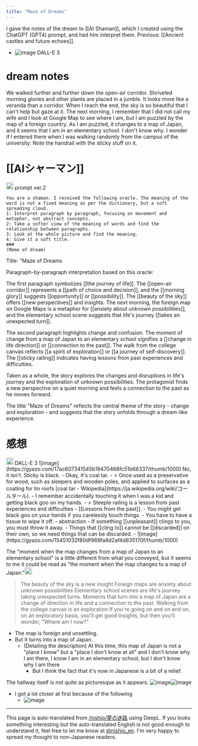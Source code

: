```yaml
---
title: "Maze of Dreams"
---
```


I gave the notes of the dream to [[AI Shaman]], which I created using the ChatGPT (GPT4) prompt, and had him interpret them. Previous: [[Ancient castles and future echoes]].
- ![image](https://gyazo.com/15451032f80df969fa8d2af4d835170f/thumb/1000) DALL-E 3

# dream notes
We walked further and further down the open-air corridor. Shriveled morning glories and other plants are placed in a jumble. It looks more like a veranda than a corridor. When I reach the end, the sky is so beautiful that I can't help but gaze at it. The next morning, I remember that I did not call my wife and I look at Google Map to see where I am, but I am puzzled by the map of a foreign country. As I am puzzled, it changes to a map of Japan, and it seems that I am in an elementary school. I don't know why. I wonder if I entered there when I was walking randomly from the campus of the university. Note the handrail with the sticky stuff on it.

# [[AIシャーマン]]
<img src='https://scrapbox.io/api/pages/nishio-en/gpt/icon' alt='gpt.icon' height="19.5"/>
 prompt ver.2

```
You are a shaman. I received the following oracle. The meaning of the word is not a fixed meaning as per the dictionary, but a soft spreading cloud.
1: Interpret paragraph by paragraph, focusing on movement and metaphor, not abstract concepts.
2: Take a softer view of the meaning of words and find the relationship between paragraphs.
3: Look at the whole picture and find the meaning.
4: Give it a soft title.
###
(Memo of dream)
```


Title: "Maze of Dreams

Paragraph-by-paragraph interpretation based on this oracle:

The first paragraph symbolizes [[the journey of life]]. The [[open-air corridor]] represents a [[path of choice and decision]], and the [[morning glory]] suggests [[opportunity]] or [[possibility]]. The [[beauty of the sky]] offers [[new perspectives]] and insights. The next morning, the foreign map on Google Maps is a metaphor for [[anxiety about unknown possibilities]], and the elementary school scene suggests that life's journey [[takes an unexpected turn]].

The second paragraph highlights change and confusion. The moment of change from a map of Japan to an elementary school signifies a [[change in life direction]] or [[connection to the past]]. The walk from the college canvas reflects [[a spirit of exploration]] or [[a journey of self-discovery]]. The [[sticky railing]] indicates having lessons from past experiences and difficulties.

Taken as a whole, the story explores the changes and disruptions in life's journey and the exploration of unknown possibilities. The protagonist finds a new perspective on a quiet morning and feels a connection to the past as he moves forward.

The title "Maze of Dreams" reflects the central theme of the story - change and exploration - and suggests that the story unfolds through a dream-like experience.

# 感想
<img src='https://scrapbox.io/api/pages/nishio-en/nishio/icon' alt='nishio.icon' height="19.5"/>
DALL-E 3
![image](https://gyazo.com/17ac607341545b19470468fc51b66337/thumb/1000)
No, it isn't. Sticky is black.
- Okay, it's coal tar.
    - > Once used as a preservative for wood, such as sleepers and wooden poles, and applied to surfaces as a coating for tin roofs [coal tar - Wikipedia](https://ja.wikipedia.org/wiki/コールタール).
- I remember accidentally touching it when I was a kid and getting black goo on my hands.
    - > Steeple railing is a lesson from past experiences and difficulties
        - [[Lessons from the past]].
    - You might get black goo on your hands if you carelessly touch things.
    - You have to have a tissue to wipe it off.
- abstraction
    - If something [[unpleasant]] clings to you, you must throw it away.
    - Things that [[cling to]] cannot be [[discarded]] on their own, so we need things that can be discarded.
- ![image](https://gyazo.com/15451032f80df969fa8d2af4d835170f/thumb/1000)


The "moment when the map changes from a map of Japan to an elementary school" is a little different from what you conveyed, but it seems to me it could be read as "the moment when the map changes to a map of Japan."<img src='https://scrapbox.io/api/pages/nishio-en/nishio/icon' alt='nishio.icon' height="19.5"/>
>  The beauty of the sky is a new insight
>  Foreign maps are anxiety about unknown possibilities
>  Elementary school scenes are life's journey taking unexpected turns.
>  Moments that turn into a map of Japan are a change of direction in life and a connection to the past.
>  Walking from the college canvas is an exploration
If you're going on and on and on, on an exploratory basis, you'll get good insights, but then you'll wonder, "Where am I now?"
- The map is foreign and unsettling.
- But it turns into a map of Japan.
    - (Detailing the description) At this time, this map of Japan is not a "place I know" but a "place I don't know at all" and I don't know why I am there, I know I am in an elementary school, but I don't know why I am there
        - But I think the fact that it's now in Japanese is a bit of a relief.

The hallway itself is not quite as picturesque as it appears.
![image](https://gyazo.com/0ebe4ff237e2b12cdddda84341ca393a/thumb/1000)![image](https://gyazo.com/8b4507648e7cc5ff4884db517b89d9a3/thumb/1000)
- I got a lot closer at first because of the following
    - ![image](https://gyazo.com/54bba54917e6a508c288e4cf20edc28d/thumb/1000)



---
This page is auto-translated from [/nishio/夢の迷路](https://scrapbox.io/nishio/夢の迷路) using DeepL. If you looks something interesting but the auto-translated English is not good enough to understand it, feel free to let me know at [@nishio_en](https://twitter.com/nishio_en). I'm very happy to spread my thought to non-Japanese readers.